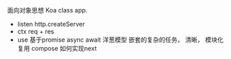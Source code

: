 面向对象思想   Koa  class
app.
- listen
    http.createServer
- ctx
    req + res
- use
    基于promise  async await
    洋葱模型
    嵌套的复杂的任务， 清晰， 模块化  复用
    compose  如何实现next 